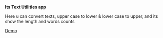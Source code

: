 <strong> Its Text Utilities app </strong>
<p> Here u can convert texts, upper case to lower & lower case to upper, and its show the length and words counts </p>
<a href='https://irayya-hiremath.github.io/Text_Utilities'>Demo</a>
